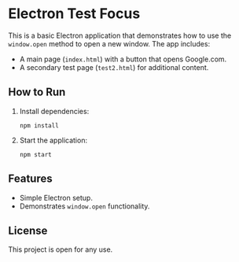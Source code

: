 # Electron Test Focus

This is a basic Electron application that demonstrates how to use the `window.open` method to open a new window. The app includes:

- A main page (`index.html`) with a button that opens Google.com.
- A secondary test page (`test2.html`) for additional content.

## How to Run

1. Install dependencies:
   ```
   npm install
   ```
2. Start the application:
   ```
   npm start
   ```

## Features

- Simple Electron setup.
- Demonstrates `window.open` functionality.

## License

This project is open for any use.